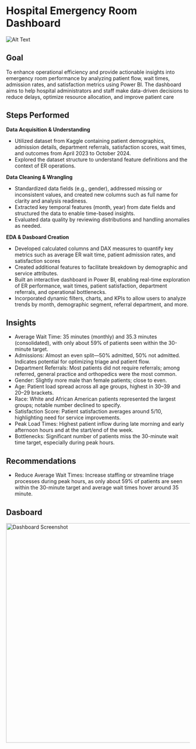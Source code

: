 # Hospital Emergency Room Dashboard

![Alt Text](https://thumbs.dreamstime.com/b/emergency-room-entrance-glass-door-background-hospital-activity-modern-features-bold-red-lettering-blurred-357044368.jpg)

## Goal
To enhance operational efficiency and provide actionable insights into emergency room performance by analyzing patient flow, wait times, admission rates, and satisfaction metrics using Power BI. The dashboard aims to help hospital administrators and staff make data-driven decisions to reduce delays, optimize resource allocation, and improve patient care

## Steps Performed
**Data Acquisition & Understanding**
* Utilized  dataset from Kaggle containing patient demographics, admission details, department referrals, satisfaction scores, wait times, and outcomes from April 2023 to October 2024.
* Explored the dataset structure to understand feature definitions and the context of ER operations.

**Data Cleaning & Wrangling**
* Standardized data fields (e.g., gender), addressed missing or inconsistent values, and created new columns such as full name for clarity and analysis readiness.
* Extracted key temporal features (month, year) from date fields and structured the data to enable time-based insights.
* Evaluated data quality by reviewing distributions and handling anomalies as needed.

**EDA & Dasboard Creation**
* Developed calculated columns and DAX measures to quantify key metrics such as average ER wait time, patient admission rates, and satisfaction scores
* Created additional features to facilitate breakdown by demographic and service attributes.
* Built an interactive dashboard in Power BI, enabling real-time exploration of ER performance, wait times, patient satisfaction, department referrals, and operational bottlenecks.
* Incorporated dynamic filters, charts, and KPIs to allow users to analyze trends by month, demographic segment, referral department, and more.

## Insights
* Average Wait Time: 35 minutes (monthly) and 35.3 minutes (consolidated), with only about 59% of patients seen within the 30-minute target.
* Admissions: Almost an even split—50% admitted, 50% not admitted. Indicates potential for optimizing triage and patient flow.
* Department Referrals: Most patients did not require referrals; among referred, general practice and orthopedics were the most common.
* Gender: Slightly more male than female patients; close to even.
* Age: Patient load spread across all age groups, highest in 30–39 and 20–29 brackets.
* Race: White and African American patients represented the largest groups; notable number declined to specify.
* Satisfaction Score: Patient satisfaction averages around 5/10, highlighting need for service improvements.
* Peak Load Times: Highest patient inflow during late morning and early afternoon hours and at the start/end of the week.
* Bottlenecks: Significant number of patients miss the 30-minute wait time target, especially during peak hours.

## Recommendations
* Reduce Average Wait Times: Increase staffing or streamline triage processes during peak hours, as only about 59% of patients are seen within the 30-minute target and average wait times hover around 35 minute.
  
## Dasboard

<img src="C:\Users\freev\OneDrive\Desktop/1.png" alt="Dashboard Screenshot" width="600"/>


